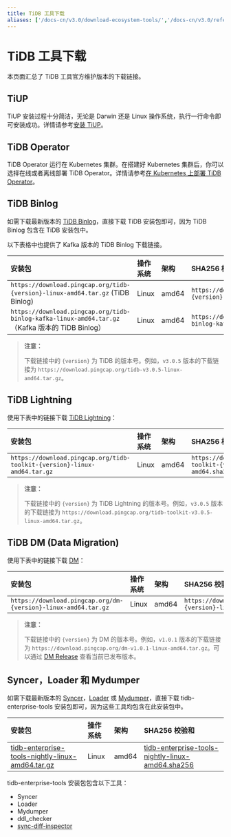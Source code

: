 ```yaml
---
title: TiDB 工具下载
aliases: ['/docs-cn/v3.0/download-ecosystem-tools/','/docs-cn/v3.0/reference/tools/download/']
---
```


# TiDB 工具下载

本页面汇总了 TiDB 工具官方维护版本的下载链接。

## TiUP

TiUP 安装过程十分简洁，无论是 Darwin 还是 Linux 操作系统，执行一行命令即可安装成功。详情请参考[安装 TiUP](/tiup/tiup-overview.md#安装-tiup)。

## TiDB Operator

TiDB Operator 运行在 Kubernetes 集群。在搭建好 Kubernetes 集群后，你可以选择在线或者离线部署 TiDB Operator。详情请参考[在 Kubernetes 上部署 TiDB Operator](https://docs.pingcap.com/zh/tidb-in-kubernetes/stable/deploy-tidb-operator)。

## TiDB Binlog

如需下载最新版本的 [TiDB Binlog](/tidb-binlog/tidb-binlog-overview.md)，直接下载 TiDB 安装包即可，因为 TiDB Binlog 包含在 TiDB 安装包中。

以下表格中也提供了 Kafka 版本的 TiDB Binlog 下载链接。

| 安装包 | 操作系统 | 架构 | SHA256 校验和 |
|:---|:---|:---|:---|
| `https://download.pingcap.org/tidb-{version}-linux-amd64.tar.gz` (TiDB Binlog) | Linux | amd64 | `https://download.pingcap.org/tidb-{version}-linux-amd64.sha256` |
| `https://download.pingcap.org/tidb-binlog-kafka-linux-amd64.tar.gz`（Kafka 版本的 TiDB Binlog）| Linux | amd64 | `https://download.pingcap.org/tidb-binlog-kafka-linux-amd64.sha256` |

> **注意：**
>
> 下载链接中的 `{version}` 为 TiDB 的版本号。例如，`v3.0.5` 版本的下载链接为 `https://download.pingcap.org/tidb-v3.0.5-linux-amd64.tar.gz`。

## TiDB Lightning

使用下表中的链接下载 [TiDB Lightning](/tidb-lightning/tidb-lightning-overview.md)：

| 安装包 | 操作系统 | 架构 | SHA256 校验和 |
|:---|:---|:---|:---|
| `https://download.pingcap.org/tidb-toolkit-{version}-linux-amd64.tar.gz` | Linux | amd64 | `https://download.pingcap.org/tidb-toolkit-{version}-linux-amd64.sha256` |

> **注意：**
>
> 下载链接中的 `{version}` 为 TiDB Lightning 的版本号。例如，`v3.0.5` 版本的下载链接为 `https://download.pingcap.org/tidb-toolkit-v3.0.5-linux-amd64.tar.gz`。

## TiDB DM (Data Migration)

使用下表中的链接下载 [DM](https://pingcap.com/docs-cn/tidb-data-migration/stable/overview/)：

| 安装包 | 操作系统 | 架构 | SHA256 校验和 |
|:---|:---|:---|:---|
| `https://download.pingcap.org/dm-{version}-linux-amd64.tar.gz` | Linux | amd64 | `https://download.pingcap.org/dm-{version}-linux-amd64.sha256` |

> **注意：**
>
> 下载链接中的 `{version}` 为 DM 的版本号。例如，`v1.0.1` 版本的下载链接为 `https://download.pingcap.org/dm-v1.0.1-linux-amd64.tar.gz`。可以通过 [DM Release](https://github.com/pingcap/dm/releases) 查看当前已发布版本。

## Syncer，Loader 和 Mydumper

如需下载最新版本的 [Syncer](/syncer-overview.md)，[Loader](/loader-overview.md) 或 [Mydumper](/mydumper-overview.md)，直接下载 tidb-enterprise-tools 安装包即可，因为这些工具均包含在此安装包中。

| 安装包 | 操作系统 | 架构 | SHA256 校验和 |
|:---|:---|:---|:---|
| [tidb-enterprise-tools-nightly-linux-amd64.tar.gz](https://download.pingcap.org/tidb-enterprise-tools-nightly-linux-amd64.tar.gz) | Linux | amd64 | [tidb-enterprise-tools-nightly-linux-amd64.sha256](https://download.pingcap.org/tidb-enterprise-tools-nightly-linux-amd64.sha256) |

tidb-enterprise-tools 安装包包含以下工具：

- Syncer
- Loader
- Mydumper
- ddl_checker
- [sync-diff-inspector](/sync-diff-inspector/sync-diff-inspector-overview.md)
